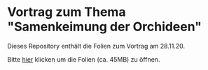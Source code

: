 # Vortrag zum Thema "Samenkeimung der Orchideen"

Dieses Repository enthält die Folien zum Vortrag am 28.11.20.

Bitte [hier](folien.pdf) klicken um die Folien (ca. 45MB) zu öffnen.
